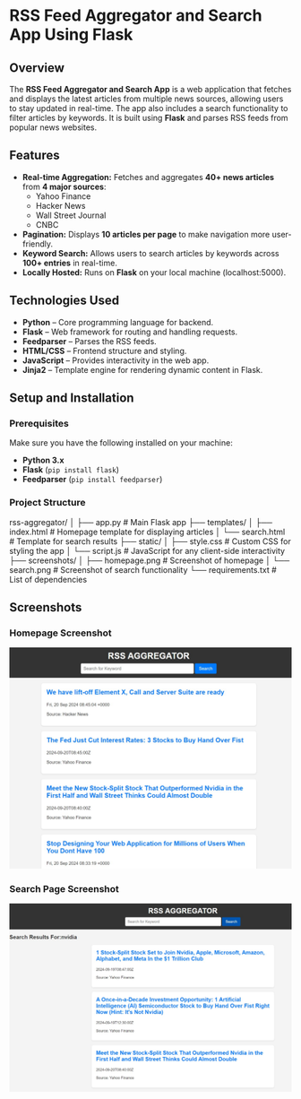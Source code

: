 # RSS Feed Aggregator and Search App Using Flask

## Overview
The **RSS Feed Aggregator and Search App** is a web application that fetches and displays the latest articles from multiple news sources, allowing users to stay updated in real-time. The app also includes a search functionality to filter articles by keywords. It is built using **Flask** and parses RSS feeds from popular news websites.

## Features
- **Real-time Aggregation:** Fetches and aggregates **40+ news articles** from **4 major sources**:  
  - Yahoo Finance  
  - Hacker News  
  - Wall Street Journal  
  - CNBC  
- **Pagination:** Displays **10 articles per page** to make navigation more user-friendly.
- **Keyword Search:** Allows users to search articles by keywords across **100+ entries** in real-time.
- **Locally Hosted:** Runs on **Flask** on your local machine (localhost:5000).

## Technologies Used
- **Python** – Core programming language for backend.
- **Flask** – Web framework for routing and handling requests.
- **Feedparser** – Parses the RSS feeds.
- **HTML/CSS** – Frontend structure and styling.
- **JavaScript** – Provides interactivity in the web app.
- **Jinja2** – Template engine for rendering dynamic content in Flask.

## Setup and Installation

### Prerequisites
Make sure you have the following installed on your machine:
- **Python 3.x**
- **Flask** (`pip install flask`)
- **Feedparser** (`pip install feedparser`)

### Project Structure
rss-aggregator/ │ ├── app.py # Main Flask app ├── templates/
│ ├── index.html # Homepage template for displaying articles │ └── search.html # Template for search results ├── static/ │ ├── style.css # Custom CSS for styling the app │ └── script.js # JavaScript for any client-side interactivity ├── screenshots/ │ ├── homepage.png # Screenshot of homepage │ └── search.png # Screenshot of search functionality └── requirements.txt # List of dependencies

## Screenshots

### Homepage Screenshot
![Homepage Screenshot](./RSS.jpg)

### Search Page Screenshot
![Search Page Screenshot](./RSS1.jpg)
